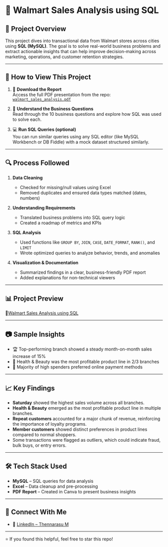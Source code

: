 # 🛒 Walmart Sales Analysis using SQL

## 📌 Project Overview
This project dives into transactional data from Walmart stores across cities using **SQL (MySQL)**. The goal is to solve real-world business problems and extract actionable insights that can help improve decision-making across marketing, operations, and customer retention strategies.

---

## 🔧 How to View This Project

1. 📄 **Download the Report**  
   Access the full PDF presentation from the repo: [`walmart_sales_analysis.pdf`](./walmart_sales_analysis.pdf)

2. 🧠 **Understand the Business Questions**  
   Read through the 10 business questions and explore how SQL was used to solve each.

3. 💻 **Run SQL Queries (optional)**  
   You can run similar queries using any SQL editor (like MySQL Workbench or DB Fiddle) with a mock dataset structured similarly.

---

## 🔍 Process Followed

1. **Data Cleaning**  
   - Checked for missing/null values using Excel
   - Removed duplicates and ensured data types matched (dates, numbers)

2. **Understanding Requirements**  
   - Translated business problems into SQL query logic
   - Created a roadmap of metrics and KPIs

3. **SQL Analysis**  
   - Used functions like `GROUP BY`, `JOIN`, `CASE`, `DATE_FORMAT`, `RANK()`, and `LIMIT`
   - Wrote optimized queries to analyze behavior, trends, and anomalies

4. **Visualization & Documentation**  
   - Summarized findings in a clear, business-friendly PDF report
   - Added explanations for non-technical viewers

---

## 📊 Project Preview

🔗[Walmart Sales Analysis using SQL](https://github.com/ThennarasuM15/walmart-sales-analysis-by-using-SQL/blob/main/Output/walmart%20sales%20analysis%20project%20using%20SQL.pdf)

---

## 📷 Sample Insights
- 🏆 Top-performing branch showed a steady month-on-month sales increase of 15%
- 💸 Health & Beauty was the most profitable product line in 2/3 branches
- 👥 Majority of high spenders preferred online payment methods

---

## 📈 Key Findings

- **Saturday** showed the highest sales volume across all branches.
- **Health & Beauty** emerged as the most profitable product line in multiple branches.
- **Repeat customers** accounted for a major chunk of revenue, reinforcing the importance of loyalty programs.
- **Member customers** showed distinct preferences in product lines compared to normal shoppers.
- Some transactions were flagged as outliers, which could indicate fraud, bulk buys, or entry errors.

---

## 🛠 Tech Stack Used

- **MySQL** – SQL queries for data analysis
- **Excel** – Data cleanup and pre-processing
- **PDF Report** – Created in Canva to present business insights

---

## 🤝 Connect With Me

- 🔗 [LinkedIn – Thennarasu M](https://www.linkedin.com/in/thennarasu-m-da/)

---

⭐ If you found this helpful, feel free to star this repo!
